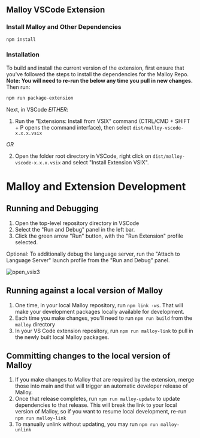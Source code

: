## Malloy VSCode Extension

### Install Malloy and Other Dependencies

```bash
npm install
```

### Installation

To build and install the current version of the extension, first ensure that you've followed the steps to install the dependencies for the Malloy Repo. **Note: You will need to re-run the below any time you pull in new changes.** Then run:

```bash
npm run package-extension
```

Next, in VSCode _EITHER_:

1. Run the "Extensions: Install from VSIX" command (CTRL/CMD + SHIFT + P opens the command interface), then select `dist/malloy-vscode-x.x.x.vsix`

_OR_

2. Open the folder root directory in VSCode, right click on `dist/malloy-vscode-x.x.x.vsix` and select "Install Extension VSIX".

# Malloy and Extension Development

## Running and Debugging

1. Open the top-level repository directory in VSCode
2. Select the "Run and Debug" panel in the left bar.
3. Click the green arrow "Run" button, with the "Run Extension" profile selected.

Optional: To additionally debug the language server, run the "Attach to Language Server"
launch profile from the "Run and Debug" panel.

![open_vsix3](https://user-images.githubusercontent.com/7178946/130678501-cd5cf79b-0d48-42a6-a4d5-602f1b0d563d.gif)

## Running against a local version of Malloy

1. One time, in your local Malloy repository, run `npm link -ws`. That will make your development packages locally available for development.
2. Each time you make changes, you'll need to run `npm run build` from the `malloy` directory
3. In your VS Code extension repository, run `npm run malloy-link` to pull in the newly built local Malloy packages.

## Committing changes to the local version of Malloy
1. If you make changes to Malloy that are required by the extension, merge those into main and that will trigger an automatic developer release of Malloy.
2. Once that release completes, run `npm run malloy-update` to update dependencies to that release. This will break the link to your local version of Malloy, so if you want to resume local development, re-run `npm run malloy-link`
3. To manually unlink without updating, you may run `npm run malloy-unlink`
